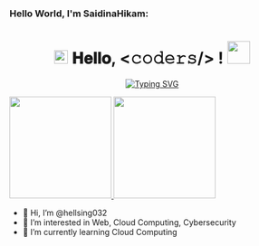 ### Hello World, I'm SaidinaHikam:
<h1 align="center">
  <a target="_blank">
    <img src="https://github.com/JayantGoel001/JayantGoel001/blob/master/GIF/Earth.gif" width="24px" style="max-width:100%;">
  </a>
  𝐇𝐞𝐥𝐥𝐨, &lt;𝚌𝚘𝚍𝚎𝚛𝚜/&gt; !
  <a target="_blank">
    <img src="https://github.com/JayantGoel001/JayantGoel001/blob/master/GIF/Hi.gif" width="40px" />
  </a>
</h1>

<p align="center">
  <a align="center" href="https://git.io/typing-svg"><img src="https://readme-typing-svg.demolab.com?font=Fira+Code&pause=1000&color=8136F7&width=435&lines=Welcome+to+my+Github+Profile!;Nice+to+meet+you..." alt="Typing SVG" />
  </a>
</p>

<p align="left">
<a href="https://github.com/hellsing032">
  <img height="180em" src="https://github-readme-stats-eight-theta.vercel.app/api?username=hellsing032&show_icons=true&theme=algolia&include_all_commits=true&count_private=true"/>
  <img height="180em" src="https://github-readme-stats-eight-theta.vercel.app/api/top-langs/?username=hellsing032&layout=compact&langs_count=8&theme=algolia"/>
</a>
</p>

- 👋 Hi, I’m @hellsing032
- 👀 I’m interested in Web, Cloud Computing, Cybersecurity
- 🌱 I’m currently learning Cloud Computing

<!--
**hellsing032/hellsing032** is a ✨ _special_ ✨ repository because its `README.md` (this file) appears on your GitHub profile.
-->
